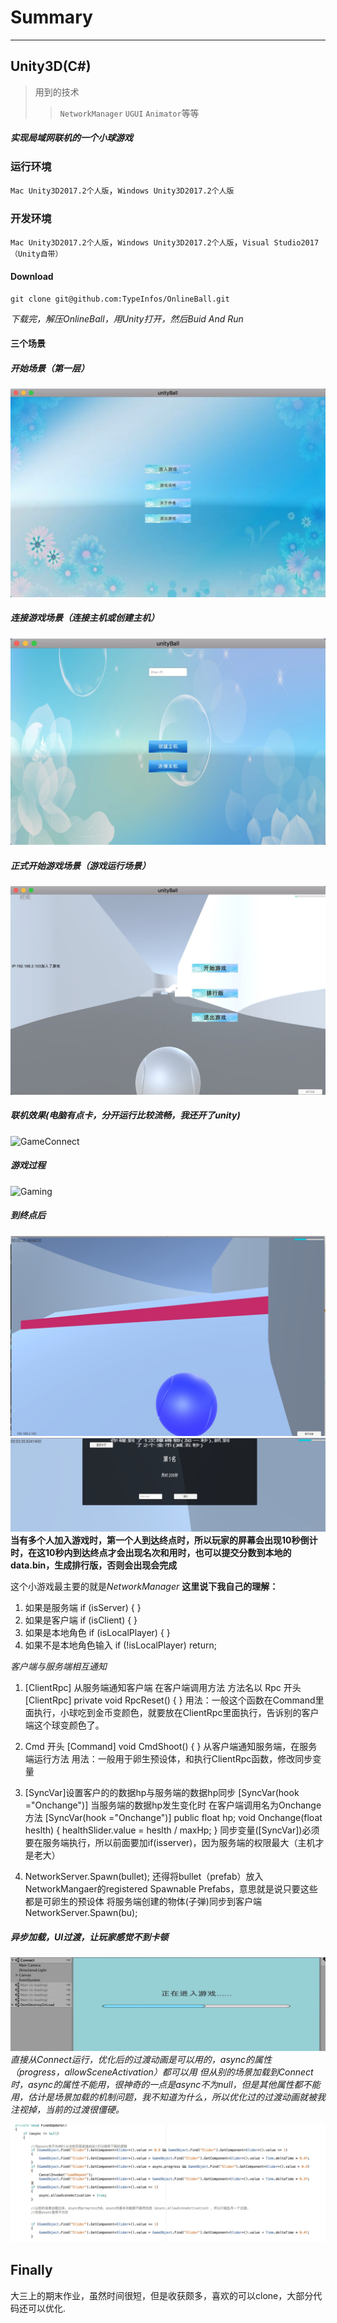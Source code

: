 # Summary
----
Unity3D(C#)
--------------
> 用到的技术
>> `NetworkManager` `UGUI` `Animator`等等
##### 实现局域网联机的一个小球游戏

### 运行环境
`Mac Unity3D2017.2个人版`，`Windows Unity3D2017.2个人版`
### 开发环境
`Mac Unity3D2017.2个人版`，`Windows Unity3D2017.2个人版`，`Visual Studio2017（Unity自带）`

#### Download
<pre><code>git clone git@github.com:TypeInfos/OnlineBall.git</pre></code>
_下载完，解压OnlineBall，用Unity打开，然后Buid And Run_
#### 三个场景
##### 开始场景（第一层）
![](IllustrateImg/Start.png)
##### 连接游戏场景（连接主机或创建主机）
![](IllustrateImg/Connect.png)
##### 正式开始游戏场景（游戏运行场景）
![](IllustrateImg/Main.png)
##### 联机效果(电脑有点卡，分开运行比较流畅，我还开了unity)
![GameConnect](IllustrateImg/GameConnect.gif)
##### 游戏过程
![Gaming](IllustrateImg/GamingTwo.gif)
##### 到终点后
![](IllustrateImg/final.png)
![](IllustrateImg/reward.png)
**当有多个人加入游戏时，第一个人到达终点时，所以玩家的屏幕会出现10秒倒计时，在这10秒内到达终点才会出现名次和用时，也可以提交分数到本地的data.bin，生成排行版，否则会出现会完成**

这个小游戏最主要的就是*NetworkManager*
**这里说下我自己的理解：**

1. 如果是服务端
if (isServer) { }
2. 如果是客户端
if (isClient) { }
3. 如果是本地角色
if (isLocalPlayer) { }
4. 如果不是本地角色输入
if (!isLocalPlayer) return;

*客户端与服务端相互通知*

1. [ClientRpc] 从服务端通知客户端 在客户端调用方法 方法名以 Rpc 开头
[ClientRpc]
private void RpcReset() { }
用法：一般这个函数在Command里面执行，小球吃到金币变颜色，就要放在ClientRpc里面执行，告诉别的客户端这个球变颜色了。
 
2. Cmd 开头
[Command]
void CmdShoot() { }
从客户端通知服务端，在服务端运行方法
用法：一般用于卵生预设体，和执行ClientRpc函数，修改同步变量

3. [SyncVar]设置客户的的数据hp与服务端的数据hp同步
[SyncVar(hook ="Onchange")] 当服务端的数据hp发生变化时 在客户端调用名为Onchange方法
[SyncVar(hook ="Onchange")]
public float hp;
void Onchange(float heslth)
{
healthSlider.value = heslth / maxHp;
}
同步变量([SyncVar])必须要在服务端执行，所以前面要加if(isserver)，因为服务端的权限最大（主机才是老大）

4. NetworkServer.Spawn(bullet);
还得将bullet（prefab）放入NetworkMangaer的registered Spawnable Prefabs，意思就是说只要这些都是可卵生的预设体
将服务端创建的物体(子弹)同步到客户端
NetworkServer.Spawn(bu);


##### 异步加载，UI过渡，让玩家感觉不到卡顿
![](IllustrateImg/transition.png)
_直接从Connect运行，优化后的过渡动画是可以用的，async的属性（progress，allowSceneActivation）都可以用
但从别的场景加载到Connect时，async的属性不能用，很神奇的一点是async不为null，但是其他属性都不能用，估计是场景加载的机制问题，我不知道为什么，所以优化过的过渡动画就被我注视掉，当前的过渡很僵硬。_

![](IllustrateImg/codeOne.png)

## Finally
大三上的期末作业，虽然时间很短，但是收获颇多，喜欢的可以clone，大部分代码还可以优化.



